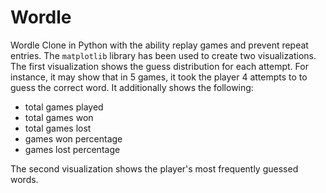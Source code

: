 # Wordle
Wordle Clone in Python with the ability replay games and prevent repeat entries. The `matplotlib` library has been used to create two visualizations. The first visualization shows the guess distribution for each attempt. For instance, it may show that in 5 games, it took the player 4 attempts to to guess the correct word. It additionally shows the following: 

- total games played
- total games won
- total games lost
- games won percentage
- games lost percentage

The second visualization shows the player's most frequently guessed words.
